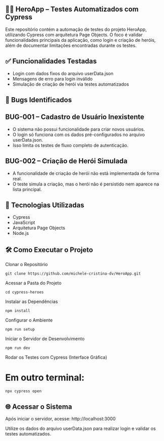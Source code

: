 ## 🦸‍♀️ HeroApp – Testes Automatizados com Cypress
Este repositório contém a automação de testes do projeto HeroApp, utilizando Cypress com arquitetura Page Objects. O foco é validar funcionalidades principais da aplicação, como login e criação de heróis, além de documentar limitações encontradas durante os testes.

## ✅ Funcionalidades Testadas
- Login com dados fixos do arquivo userData.json
- Mensagens de erro para login inválido
- Simulação de criação de herói via testes automatizados

## 🐞 Bugs Identificados
## BUG-001 – Cadastro de Usuário Inexistente
- O sistema não possui funcionalidade para criar novos usuários.
- O login só funciona com os dados pré-configurados no arquivo userData.json.
- Isso limita os testes de fluxo completo de autenticação.

## BUG-002 – Criação de Herói Simulada
- A funcionalidade de criação de herói não está implementada de forma real.
- O teste simula a criação, mas o herói não é persistido nem aparece na lista principal.

## 🧪 Tecnologias Utilizadas
- Cypress
- JavaScript
- Arquitetura Page Objects
- Node.js

## 🛠️ Como Executar o Projeto

Clonar o Repositório

```
git clone https://github.com/michele-cristina-dv/HeroApp.git
```

Acessar a Pasta do Projeto

```
cd cypress-heroes
```

Instalar as Dependências

```
npm install
```

Configurar o Ambiente

```
npm run setup
```

Iniciar o Servidor de Desenvolvimento

```
npm run dev
```

Rodar os Testes com Cypress (Interface Gráfica)
# Em outro terminal:

```
npx cypress open
```

## 🌐 Acessar o Sistema
Após iniciar o servidor, acesse:
http://localhost:3000


Utilize os dados do arquivo userData.json para realizar login e validar os testes automatizados.
